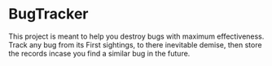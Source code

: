 # BugTracker

This project is meant to help you destroy bugs with maximum effectiveness. Track any bug from its First sightings, to there inevitable demise, then store the records incase you find a similar bug in the future.
